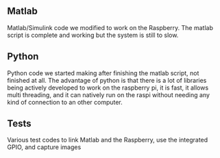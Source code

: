 ## Matlab
Matlab/Simulink code we modified to work on the Raspberry. The matlab script is complete and working but the system is still to slow.

## Python
Python code we started making after finishing the matlab script, not finished at all. The advantage of python is that there is a lot of libraries being actively developed to work on the raspberry pi, it is fast, it allows multi threading, and it can natively run on the raspi without needing any kind of connection to an other computer.

## Tests
Various test codes to link Matlab and the Raspberry, use the integrated GPIO, and capture images
